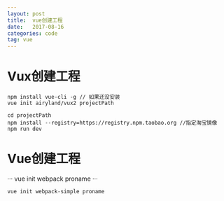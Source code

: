 ```yaml
---
layout: post
title:  vue创建工程
date:   2017-08-16
categories: code
tag: vue
---
```

# Vux创建工程  

```
npm install vue-cli -g // 如果还没安装
vue init airyland/vux2 projectPath

cd projectPath
npm install --registry=https://registry.npm.taobao.org //指定淘宝镜像
npm run dev
```

# Vue创建工程
···
vue init webpack proname
···

```
vue init webpack-simple proname
```